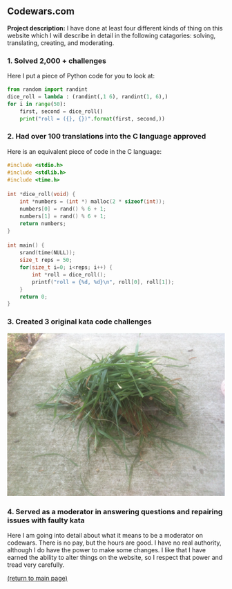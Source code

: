 ## Codewars.com

**Project description:** I have done at least four different kinds of thing on this website which I will describe in detail in the following catagories: solving, translating, creating, and moderating.

### 1. Solved 2,000 + challenges

Here I put a piece of Python code for you to look at:

```python
from random import randint
dice_roll = lambda : (randint(,1 6), randint(1, 6),)
for i in range(50):
    first, second = dice_roll()
    print("roll = ({}, {})".format(first, second,))
```

### 2. Had over 100 translations into the C language approved

Here is an equivalent piece of code in the C language:

```c
#include <stdio.h>
#include <stdlib.h>
#include <time.h>

int *dice_roll(void) {
    int *numbers = (int *) malloc(2 * sizeof(int));
    numbers[0] = rand() % 6 + 1;
    numbers[1] = rand() % 6 + 1;
    return numbers;
}

int main() {
    srand(time(NULL));
    size_t reps = 50;
    for(size_t i=0; i<reps; i++) {
        int *roll = dice_roll();
        printf("roll = {%d, %d}\n", roll[0], roll[1]);
    }
    return 0;
}
```

### 3. Created 3 original kata code challenges

<img src="images/grass pile.JPG"/>

### 4. Served as a moderator in answering questions and repairing issues with faulty kata

Here I am going into detail about what it means to be a moderator on codewars. There is no pay, but the hours are good. I have no real authority, although I do have the power to make some changes. I like that I have earned the ability to alter things on the website, so I respect that power and tread very carefully. 

<a href="https://rowcased.github.io/">(return to main page)</a>

<!-- For more details see [GitHub Flavored Markdown](https://guides.github.com/features/mastering-markdown/). -->


